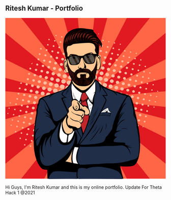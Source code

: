## Ritesh Kumar - Portfolio
![Alt text](assets/img/business.jpg)


Hi Guys, I'm Ritesh Kumar and this is my online portfolio. Update For Theta Hack 1 @2021
